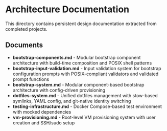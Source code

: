 # Architecture Documentation

This directory contains persistent design documentation extracted from
completed projects.

## Documents

- **bootstrap-components.md** - Modular bootstrap component architecture with build-time composition and POSIX shell patterns
- **bootstrap-input-validation.md** - Input validation system for bootstrap configuration prompts with POSIX-compliant validators and validated prompt functions
- **bootstrap-system.md** - Modular component-based bootstrap architecture with
  config-driven provisioning
- **dotfiles-system.md** - Unified dotfiles management with stow-based symlinks, YAML config, and git-native identity switching
- **testing-infrastructure.md** - Docker Compose-based test environment with
  mocked dependencies
- **vm-provisioning.md** - Root-level VM provisioning system with user
  creation and SSH/sudo setup

